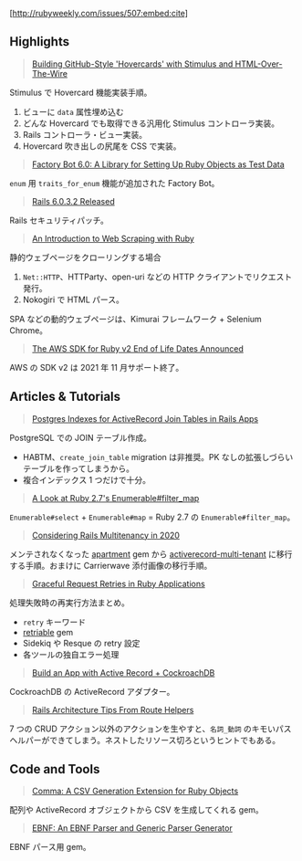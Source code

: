 [http://rubyweekly.com/issues/507:embed:cite]

## Highlights

> [Building GitHub-Style 'Hovercards' with Stimulus and HTML-Over-The-Wire](https://rubyweekly.com/link/90768/web)

Stimulus で Hovercard 機能実装手順。

1. ビューに `data` 属性埋め込む
2. どんな Hovercard でも取得できる汎用化 Stimulus コントローラ実装。
3. Rails コントローラ・ビュー実装。
4. Hovercard 吹き出しの尻尾を CSS で実装。

> [Factory Bot 6.0: A Library for Setting Up Ruby Objects as Test Data](https://rubyweekly.com/link/90769/web)

`enum` 用 `traits_for_enum` 機能が追加された Factory Bot。

> [Rails 6.0.3.2 Released](https://rubyweekly.com/link/90775/web)

Rails セキュリティパッチ。

> [An Introduction to Web Scraping with Ruby](https://rubyweekly.com/link/90776/web)

静的ウェブページをクローリングする場合

1. `Net::HTTP`、HTTParty、open-uri などの HTTP クライアントでリクエスト発行。
2. Nokogiri で HTML パース。

SPA などの動的ウェブページは、Kimurai フレームワーク + Selenium Chrome。

> [The AWS SDK for Ruby v2 End of Life Dates Announced](https://rubyweekly.com/link/90778/web)

AWS の SDK v2 は 2021 年 11 月サポート終了。

## Articles & Tutorials

> [Postgres Indexes for ActiveRecord Join Tables in Rails Apps](https://rubyweekly.com/link/90784/web)

PostgreSQL での JOIN テーブル作成。

- HABTM、`create_join_table` migration は非推奨。PK なしの拡張しづらいテーブルを作ってしまうから。
- 複合インデックス 1 つだけで十分。

> [A Look at Ruby 2.7's Enumerable#filter_map](https://rubyweekly.com/link/90785/web)

`Enumerable#select` + `Enumerable#map` = Ruby 2.7 の `Enumerable#filter_map`。

> [Considering Rails Multitenancy in 2020](https://rubyweekly.com/link/90787/web)

メンテされなくなった [apartment](https://github.com/influitive/apartment) gem から [activerecord-multi-tenant](https://github.com/citusdata/activerecord-multi-tenant) に移行する手順。おまけに Carrierwave 添付画像の移行手順。

> [Graceful Request Retries in Ruby Applications](https://rubyweekly.com/link/90789/web)

処理失敗時の再実行方法まとめ。

- `retry` キーワード
- [retriable](https://github.com/kamui/retriable) gem
- Sidekiq や Resque の retry 設定
- 各ツールの独自エラー処理

> [Build an App with Active Record + CockroachDB](https://rubyweekly.com/link/90790/web)

CockroachDB の ActiveRecord アダプター。

> [Rails Architecture Tips From Route Helpers](https://rubyweekly.com/link/90795/web)

7 つの CRUD アクション以外のアクションを生やすと、`名詞_動詞` のキモいパスヘルパーができてしまう。ネストしたリソース切ろというヒントでもある。

## Code and Tools

> [Comma: A CSV Generation Extension for Ruby Objects](https://rubyweekly.com/link/90796/web)

配列や ActiveRecord オブジェクトから CSV を生成してくれる gem。

> [EBNF: An EBNF Parser and Generic Parser Generator](https://rubyweekly.com/link/90800/web)

EBNF パース用 gem。
